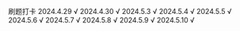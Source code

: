 刷题打卡
2024.4.29 √
2024.4.30 √
2024.5.3 √
2024.5.4 √
2024.5.5 √
2024.5.6 √
2024.5.7 √
2024.5.8 √
2024.5.9 √
2024.5.10 √
